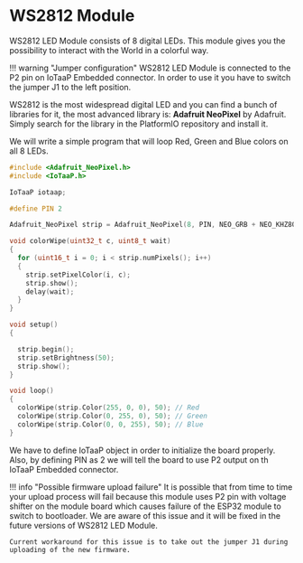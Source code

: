 # WS2812 Module

WS2812 LED Module consists of 8 digital LEDs. This module gives you the possibility to interact with the World in a colorful way. 

!!! warning "Jumper configuration"
    WS2812 LED Module is connected to the P2 pin on IoTaaP Embedded connector. In order to use it you have to switch the jumper J1 to the 
    left position.

WS2812 is the most widespread digital LED and you can find a bunch of libraries for it, the most advanced library is: **Adafruit NeoPixel** by Adafruit.
Simply search for the library in the PlatformIO repository and install it. 

We will write a simple program that will loop Red, Green and Blue colors on all 8 LEDs. 

```cpp
#include <Adafruit_NeoPixel.h>
#include <IoTaaP.h>

IoTaaP iotaap;

#define PIN 2

Adafruit_NeoPixel strip = Adafruit_NeoPixel(8, PIN, NEO_GRB + NEO_KHZ800);

void colorWipe(uint32_t c, uint8_t wait)
{
  for (uint16_t i = 0; i < strip.numPixels(); i++)
  {
    strip.setPixelColor(i, c);
    strip.show();
    delay(wait);
  }
}

void setup()
{

  strip.begin();
  strip.setBrightness(50);
  strip.show();
}

void loop()
{
  colorWipe(strip.Color(255, 0, 0), 50); // Red
  colorWipe(strip.Color(0, 255, 0), 50); // Green
  colorWipe(strip.Color(0, 0, 255), 50); // Blue
}
```

We have to define IoTaaP object in order to initialize the board properly. Also, by defining PIN as 2 we will tell the board
to use P2 output on th IoTaaP Embedded connector. 

!!! info "Possible firmware upload failure"
    It is possible that from time to time your upload process will fail because this module uses P2 pin with voltage shifter on
    the module board which causes failure of the ESP32 module to switch to bootloader. We are aware of this issue and it will
    be fixed in the future versions of WS2812 LED Module. 

    Current workaround for this issue is to take out the jumper J1 during uploading of the new firmware.


